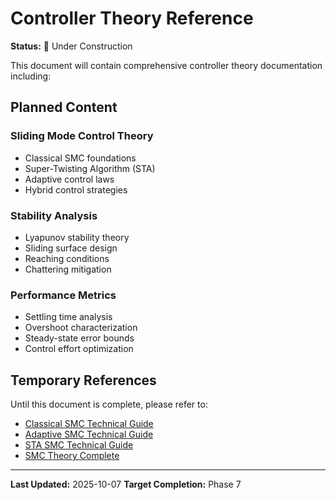 # Controller Theory Reference

**Status:** 🚧 Under Construction

This document will contain comprehensive controller theory documentation including:

## Planned Content

### Sliding Mode Control Theory
- Classical SMC foundations
- Super-Twisting Algorithm (STA)
- Adaptive control laws
- Hybrid control strategies

### Stability Analysis
- Lyapunov stability theory
- Sliding surface design
- Reaching conditions
- Chattering mitigation

### Performance Metrics
- Settling time analysis
- Overshoot characterization
- Steady-state error bounds
- Control effort optimization

## Temporary References

Until this document is complete, please refer to:
- [Classical SMC Technical Guide](../controllers/classical_smc_technical_guide.md)
- [Adaptive SMC Technical Guide](../controllers/adaptive_smc_technical_guide.md)
- [STA SMC Technical Guide](../controllers/sta_smc_technical_guide.md)
- [SMC Theory Complete](../theory/smc_theory_complete.md)

---

**Last Updated:** 2025-10-07
**Target Completion:** Phase 7
